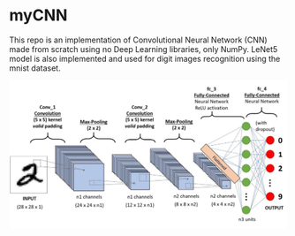 # myCNN
This repo is an implementation of Convolutional Neural Network (CNN) made from scratch using no Deep Learning libraries, only NumPy. 
LeNet5 model is also implemented and used for digit images recognition using the mnist dataset.

<img src="img/lenet5.jpeg" alt=""/>
